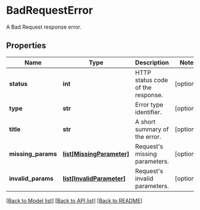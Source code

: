 # BadRequestError

A Bad Request response error.
## Properties
Name | Type | Description | Notes
------------ | ------------- | ------------- | -------------
**status** | **int** | HTTP status code of the response. | [optional] 
**type** | **str** | Error type identifier. | [optional] 
**title** | **str** | A short summary of the error. | [optional] 
**missing_params** | [**list[MissingParameter]**](MissingParameter.md) | Request&#39;s missing parameters. | [optional] 
**invalid_params** | [**list[InvalidParameter]**](InvalidParameter.md) | Request&#39;s invalid parameters. | [optional] 

[[Back to Model list]](../README.md#documentation-for-models) [[Back to API list]](../README.md#documentation-for-api-endpoints) [[Back to README]](../README.md)


